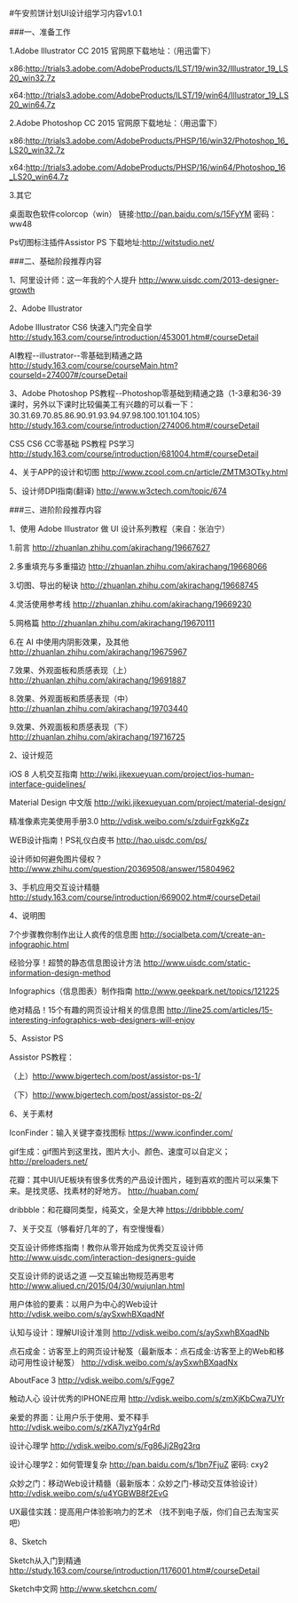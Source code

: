 #午安煎饼计划UI设计组学习内容v1.0.1

###一、准备工作

1.Adobe Illustrator CC 2015
官网原下载地址：（用迅雷下）

x86:http://trials3.adobe.com/AdobeProducts/ILST/19/win32/Illustrator_19_LS20_win32.7z

x64:http://trials3.adobe.com/AdobeProducts/ILST/19/win64/Illustrator_19_LS20_win64.7z


2.Adobe Photoshop CC 2015
官网原下载地址：（用迅雷下）

x86:http://trials3.adobe.com/AdobeProducts/PHSP/16/win32/Photoshop_16_LS20_win32.7z

x64:http://trials3.adobe.com/AdobeProducts/PHSP/16/win64/Photoshop_16_LS20_win64.7z


3.其它

桌面取色软件colorcop（win）
链接:http://pan.baidu.com/s/15FyYM 密码：ww48

Ps切图标注插件Assistor PS
下载地址:http://witstudio.net/


###二、基础阶段推荐内容

1、阿里设计师：这一年我的个人提升
http://www.uisdc.com/2013-designer-growth

2、Adobe Illustrator

Adobe Illustrator CS6 快速入门完全自学
http://study.163.com/course/introduction/453001.htm#/courseDetail

AI教程--illustrator--零基础到精通之路
http://study.163.com/course/courseMain.htm?courseId=274007#/courseDetail

3、Adobe Photoshop
PS教程--Photoshop零基础到精通之路（1-3章和36-39课时，另外以下课时比较偏美工有兴趣的可以看一下：30.31.69.70.85.86.90.91.93.94.97.98.100.101.104.105）
http://study.163.com/course/introduction/274006.htm#/courseDetail

CS5 CS6 CC零基础 PS教程 PS学习
http://study.163.com/course/introduction/681004.htm#/courseDetail

4、关于APP的设计和切图
http://www.zcool.com.cn/article/ZMTM3OTky.html

5、设计师DPI指南(翻译)
http://www.w3ctech.com/topic/674
 
###三、进阶阶段推荐内容

1、使用 Adobe Illustrator 做 UI 设计系列教程（来自：张泊宁）

1.前言
http://zhuanlan.zhihu.com/akirachang/19667627

2.多重填充与多重描边
http://zhuanlan.zhihu.com/akirachang/19668066

3.切图、导出的秘诀
http://zhuanlan.zhihu.com/akirachang/19668745

4.灵活使用参考线
http://zhuanlan.zhihu.com/akirachang/19669230

5.网格篇
http://zhuanlan.zhihu.com/akirachang/19670111

6.在 AI 中使用内阴影效果，及其他
http://zhuanlan.zhihu.com/akirachang/19675967

7.效果、外观面板和质感表现（上）
http://zhuanlan.zhihu.com/akirachang/19691887

8.效果、外观面板和质感表现（中）
http://zhuanlan.zhihu.com/akirachang/19703440

9.效果、外观面板和质感表现（下）
http://zhuanlan.zhihu.com/akirachang/19716725

2、设计规范

iOS 8 人机交互指南
http://wiki.jikexueyuan.com/project/ios-human-interface-guidelines/

Material Design 中文版
http://wiki.jikexueyuan.com/project/material-design/

精准像素完美使用手册3.0
http://vdisk.weibo.com/s/zduirFgzkKgZz

WEB设计指南！PS礼仪白皮书
http://hao.uisdc.com/ps/

设计师如何避免图片侵权？
http://www.zhihu.com/question/20369508/answer/15804962

3、手机应用交互设计精髓
http://study.163.com/course/introduction/669002.htm#/courseDetail

4、说明图

7个步骤教你制作出让人疯传的信息图
http://socialbeta.com/t/create-an-infographic.html

经验分享！超赞的静态信息图设计方法
http://www.uisdc.com/static-information-design-method

Infographics（信息图表）制作指南
http://www.geekpark.net/topics/121225

绝对精品！15个有趣的网页设计相关的信息图
http://line25.com/articles/15-interesting-infographics-web-designers-will-enjoy

5、Assistor PS

Assistor PS教程：

（上）http://www.bigertech.com/post/assistor-ps-1/

（下）http://www.bigertech.com/post/assistor-ps-2/

6、关于素材

IconFinder：输入关键字查找图标
https://www.iconfinder.com/

gif生成：gif图片到这里找，图片大小、颜色、速度可以自定义；
http://preloaders.net/

花瓣：其中UI/UE板块有很多优秀的产品设计图片，碰到喜欢的图片可以采集下来。是找灵感、找素材的好地方。
http://huaban.com/

dribbble：和花瓣同类型，纯英文，全是大神
https://dribbble.com/

7、关于交互（够看好几年的了，有空慢慢看）

交互设计师修炼指南！教你从零开始成为优秀交互设计师
http://www.uisdc.com/interaction-designers-guide

交互设计师的说话之道 —交互输出物规范再思考
http://www.aliued.cn/2015/04/30/wujunlan.html

用户体验的要素：以用户为中心的Web设计
http://vdisk.weibo.com/s/aySxwhBXqadNf

认知与设计：理解UI设计准则
http://vdisk.weibo.com/s/aySxwhBXqadNb

点石成金：访客至上的网页设计秘笈（最新版本：点石成金:访客至上的Web和移动可用性设计秘笈）
http://vdisk.weibo.com/s/aySxwhBXqadNx

AboutFace 3
http://vdisk.weibo.com/s/Fgge7

触动人心 设计优秀的IPHONE应用
http://vdisk.weibo.com/s/zmXjKbCwa7UYr

亲爱的界面：让用户乐于使用、爱不释手
http://vdisk.weibo.com/s/zKA7IyzYg4rRd

设计心理学
http://vdisk.weibo.com/s/Fg86Jj2Rg23rq

设计心理学2：如何管理复杂
http://pan.baidu.com/s/1bn7FjuZ 密码: cxy2

众妙之门：移动Web设计精髓（最新版本：众妙之门-移动交互体验设计）
http://vdisk.weibo.com/s/u4YGBWB8f2EvG

UX最佳实践：提高用户体验影响力的艺术
（找不到电子版，你们自己去淘宝买吧）

8、Sketch  

Sketch从入门到精通
http://study.163.com/course/introduction/1176001.htm#/courseDetail

Sketch中文网
http://www.sketchcn.com/
